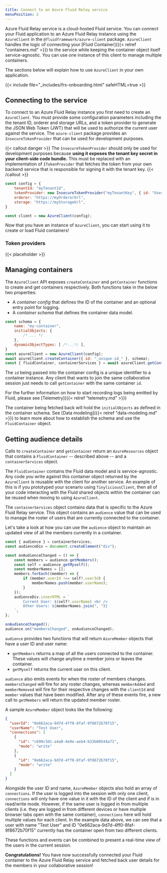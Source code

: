 ```yaml
---
title: Connect to an Azure Fluid Relay service
menuPosition: 2
---
```


Azure Fluid Relay service is a cloud-hosted Fluid service. You can connect your Fluid application to an Azure Fluid Relay instance using the `AzureClient` in the `@fluidframework/azure-client` package. `AzureClient` handles the logic of connecting your [Fluid Container]({{< relref "containers.md" >}}) to the service while keeping the container object itself service-agnostic. You can use one instance of this client to manage multiple containers.

The sections below will explain how to use `AzureClient` in your own application.

{{< include file="_includes/frs-onboarding.html" safeHTML=true >}}

## Connecting to the service

To connect to an Azure Fluid Relay instance you first need to create an `AzureClient`. You must provide some configuration parameters including the the tenant ID, orderer and storage URLs, and a token provider to generate the JSON Web Token (JWT) that will be used to authorize the current user against the service. The `azure-client` package provides an `InsecureTokenProvider` that can be used for development purposes.

{{< callout danger >}}
The `InsecureTokenProvider` should only be used for development purposes because **using it exposes the tenant key secret in your client-side code bundle.** This must be replaced with an implementation of `ITokenProvider` that fetches the token from your own backend service that is responsible for signing it with the tenant key.
{{< /callout >}}


```javascript
const config = {
    tenantId: "myTenantId",
    tokenProvider: new InsecureTokenProvider("myTenantKey", { id: "UserId", name: "Test User" }),
    orderer: "https://myOrdererUrl",
    storage: "https://myStorageUrl",
}

const client = new AzureClient(config);
```

Now that you have an instance of `AzureClient`, you can start using it to create or load Fluid containers!

### Token providers

{{< placeholder >}}

## Managing containers

The `AzureClient` API exposes `createContainer` and `getContainer` functions to create and get containers respectively. Both functions take in the below two properties:

* A *container config* that defines the ID of the container and an optional entry point for logging.
* A *container schema* that defines the container data model.

```javascript
const schema = {
    name: "my-container",
    initialObjects: {
        /* ... */
    },
    dynamicObjectTypes: [ /*...*/ ],
}
const azureClient = new AzureClient(config);
await azureClient.createContainer({ id: "_unique-id_" }, schema);
const { fluidContainer, containerServices } = await azureClient.getContainer({ id: "_unique-id_" }, schema);
```

The `id` being passed into the container config is a unique identifier to a container instance. Any client that wants to join the same collaborative session just needs to call `getContainer` with the same container `id`.

For the further information on how to start recording logs being emitted by Fluid, please see [Telemetry]({{< relref "telemetry.md" >}})

The container being fetched back will hold the `initialObjects` as defined in the container schema. See [Data modeling]({{< relref "data-modeling.md" >}}) to learn more about how to establish the schema and use the `FluidContainer` object.

## Getting audience details

Calls to `createContainer` and `getContainer` return an `AzureResources` object that contains a `FluidContainer` -- described above -- and a `containerServices` object.

The `FluidContainer` contains the Fluid data model and is service-agnostic. Any code you write against this container object returned by the `AzureClient` is reusable with the client for another service. An example of this is if you prototyped your scenario using `TinyliciousClient`, then all of your code interacting with the Fluid shared objects within the container can be reused when moving to using `AzureClient`.

The `containerServices` object contains data that is specific to the Azure Fluid Relay service. This object contains an `audience` value that can be used to manage the roster of users that are currently connected to the container.

Let's take a look at how you can use the `audience` object to maintain an updated view of all the members currently in a container.

``` javascript
const { audience } = containerServices;
const audienceDiv = document.createElement("div");

const onAudienceChanged = () => {
    const members = audience.getMembers();
    const self = audience.getMyself();
    const memberNames = [];
    members.forEach((member) => {
        if (member.userId !== self?.userId) {
            memberNames.push(member.userName);
        }
    });
    audienceDiv.innerHTML = `
        Current User: ${self?.userName} <br />
        Other Users: ${memberNames.join(", ")}
    `;
};

onAudienceChanged();
audience.on("membersChanged", onAudienceChanged);
```

`audience` provides two functions that will return `AzureMember` objects that have a user ID and user name:

* `getMembers` returns a map of all the users connected to the container. These values will change anytime a member joins or leaves the container.
* `getMyself` returns the current user on this client.

`audience` also emits events for when the roster of members changes. `membersChanged` will fire for any roster changes, whereas `memberAdded` and `memberRemoved` will fire for their respective changes with the `clientId` and `member` values that have been modified. After any of these events fire, a new call to `getMembers` will return the updated member roster.

A sample `AzureMember` object looks like the following:

```json
{
  "userId": "0e662aca-9d7d-4ff0-8faf-9f8672b70f15",
  "userName": "Test User",
  "connections": [
    {
      "id": "c699c3d1-a4a0-4e9e-aeb4-b33b00544a71",
      "mode": "write"
    },
    {
      "id": "0e662aca-9d7d-4ff0-8faf-9f8672b70f15",
      "mode": "write"
    }
  ]
}
```

Alongside the user ID and name, `AzureMember` objects also hold an array of `connections`. If the user is logged into the session with only one client, `connections` will only have one value in it with the ID of the client and if is in read/write mode. However, if the same user is logged in from multiple clients (i.e. they are logged in from different devices or have multiple browser tabs open with the same container), `connections` here will hold multiple values for each client. In the example data above, we can see that a user with name "Test User" and ID "0e662aca-9d7d-4ff0-8faf-9f8672b70f15" currently has the container open from two different clients.

These functions and events can be combined to present a real-time view of the users in the current session.

**Congratulations!** You have now successfully connected your Fluid container to the Azure Fluid Relay service and
fetched back user details for the members in your collaborative session!
